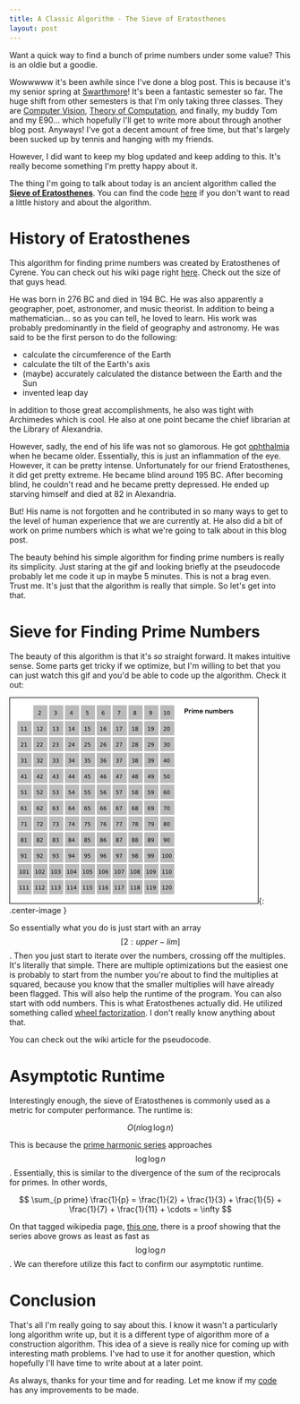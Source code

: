 ```yaml
---
title: A Classic Algorithm - The Sieve of Eratosthenes
layout: post
---
```


Want a quick way to find a bunch of prime numbers under some value? This is an oldie but a goodie. 

Wowwwww it's been awhile since I've done a blog post. This is because it's my senior spring at [Swarthmore]! It's been a fantastic semester so far. The huge shift from other semesters is that I'm only taking three classes. They are [Computer Vision][CV], [Theory of Computation][TOC], and finally, my buddy Tom and my E90... which hopefully I'll get to write more about through another blog post. Anyways! I've got a decent amount of free time, but that's largely been sucked up by tennis and hanging with my friends. 

However, I did want to keep my blog updated and keep adding to this. It's really become something I'm pretty happy about it. 

The thing I'm going to talk about today is an ancient algorithm called the **[Sieve of Eratosthenes][sieve]**. You can find the code [here][code] if you don't want to read a little history and about the algorithm.

History of Eratosthenes
=======================
This algorithm for finding prime numbers was created by Eratosthenes of Cyrene. You can check out his wiki page right [here][erato]. Check out the size of that guys head.

He was born in 276 BC and died in 194 BC. He was also apparently a geographer, poet, astronomer, and music theorist. In addition to being a mathematician... so as you can tell, he loved to learn. His work was probably predominantly in the field of geography and astronomy. He was said to be the first person to do the following:

- calculate the circumference of the Earth
- calculate the tilt of the Earth's axis
- (maybe) accurately calculated the distance between the Earth and the Sun
- invented leap day

In addition to those great accomplishments, he also was tight with Archimedes which is cool. He also at one point became the chief librarian at the Library of Alexandria.

However, sadly, the end of his life was not so glamorous. He got [ophthalmia] when he became older. Essentially, this is just an inflammation of the eye. However, it can be pretty intense. Unfortunately for our friend Eratosthenes, it did get pretty extreme. He became blind around 195 BC. After becoming blind, he couldn't read and he became pretty depressed. He ended up starving himself and died at 82 in Alexandria. 

But! His name is not forgotten and he contributed in so many ways to get to the level of human experience that we are currently at. He also did a bit of work on prime numbers which is what we're going to talk about in this blog post. 

The beauty behind his simple algorithm for finding prime numbers is really its simplicity. Just staring at the gif and looking briefly at the pseudocode probably let me code it up in maybe 5 minutes. This is not a brag even. Trust me. It's just that the algorithm is really that simple. So let's get into that. 

Sieve for Finding Prime Numbers
===============================
The beauty of this algorithm is that it's *so* straight forward. It makes intuitive sense. Some parts get tricky if we optimize, but I'm willing to bet that you can just watch this gif and you'd be able to code up the algorithm. Check it out:

![path1](/images/sieve/Sieve.gif){: .center-image }

So essentially what you do is just start with an array $$ [2:upper-lim] $$. Then you just start to iterate over the numbers, crossing off the multiples. It's literally that simple. There are multiple optimizations but the easiest one is probably to start from the number you're about to find the multiplies at squared, because you know that the smaller multiplies will have already been flagged. This will also help the runtime of the program. You can also start with odd numbers. This is what Eratosthenes actually did. He utilized something called [wheel factorization][wheelfac]. I don't really know anything about that. 

You can check out the wiki article for the pseudocode. 

Asymptotic Runtime
==================
Interestingly enough, the sieve of Eratosthenes is commonly used as a metric for computer performance. The runtime is:

$$
O(n \log \log n)
$$

This is because the [prime harmonic series][primeharm] approaches $$ \log \log n $$. Essentially, this is similar to the divergence of the sum of the reciprocals for primes. In other words, 

$$
\sum_{p prime} \frac{1}{p} = \frac{1}{2} + \frac{1}{3} + \frac{1}{5} + \frac{1}{7} + \frac{1}{11} + \cdots = \infty
$$ 

On that tagged wikipedia page, [this one][primeharm], there is a proof showing that the series above grows as least as fast as $$ \log \log n $$. We can therefore utilize this fact to confirm our asymptotic runtime. 

Conclusion 
==========
That's all I'm really going to say about this. I know it wasn't a particularly long algorithm write up, but it is a different type of algorithm more of a construction algorithm. This idea of a sieve is really nice for coming up with interesting math problems. I've had to use it for another question, which hopefully I'll have time to write about at a later point. 

As always, thanks for your time and for reading. Let me know if my [code] has any improvements to be made.
 
[comment]: <> (Bibliography)
[Swarthmore]: http://www.swarthmore.edu/
[CV]: http://www.swarthmore.edu/NatSci/mzucker1/e27_s2017/index.html
[TOC]: https://www.cs.swarthmore.edu/~fontes/cs46/17s/index.php
[sieve]: https://en.wikipedia.org/wiki/Sieve_of_Eratosthenes
[erato]: https://en.wikipedia.org/wiki/Eratosthenes
[ophthalmia]: https://en.wikipedia.org/wiki/Ophthalmia
[code]: https://github.com/johnlarkin1/sieve-of-eratosthenes
[wheelfac]: https://en.wikipedia.org/wiki/Wheel_factorization
[primeharm]: https://en.wikipedia.org/wiki/Divergence_of_the_sum_of_the_reciprocals_of_the_primes
